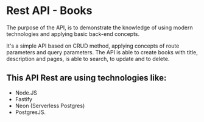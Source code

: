 # Rest API - Books

The purpose of the API, is to demonstrate the knowledge of using modern technologies and applying basic back-end concepts.

It's a simple API based on CRUD method, applying concepts of route parameters and query parameters. The API is able to create books with title, description and pages, is able to search, to update and to delete.

## This API Rest are using technologies like:
- Node.JS
- Fastify
- Neon (Serverless Postgres) 
- PostgresJS.
